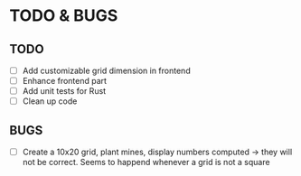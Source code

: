 # TODO & BUGS

## TODO

- [ ] Add customizable grid dimension in frontend
- [ ] Enhance frontend part
- [ ] Add unit tests for Rust
- [ ] Clean up code

## BUGS

- [ ] Create a 10x20 grid, plant mines, display numbers computed -> they will not be correct. Seems to happend whenever a grid is not a square
